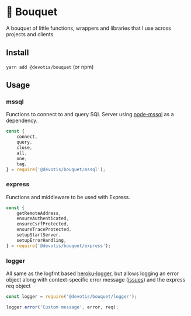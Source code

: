 # 💐 Bouquet

A bouquet of little functions, wrappers and libraries that I use across projects and clients

## Install

`yarn add @devotis/bouquet` (or npm)

## Usage

### mssql

Functions to connect to and query SQL Server using [node-mssql](https://github.com/tediousjs/node-mssql) as a dependency.

```javascript
const {
    connect,
    query,
    close,
    all,
    one,
    tag,
} = require('@devotis/bouquet/mssql');
```

### express

Functions and middleware to be used with Express.

```javascript
const {
    getRemoteAddress,
    ensureAuthenticated,
    ensureCsrfProtected,
    ensureTraceProtected,
    setupStartServer,
    setupErrorHandling,
} = require('@devotis/bouquet/express');
```

### logger

All same as the logfmt based [heroku-logger](https://github.com/ianstormtaylor/heroku-logger), but allows logging an error object along with context-specific error message ([issues](https://github.com/ianstormtaylor/heroku-logger/issues/15)) and the express req object

```javascript
const logger = require('@devotis/bouquet/logger');

logger.error('Custom message', error, req);
```
